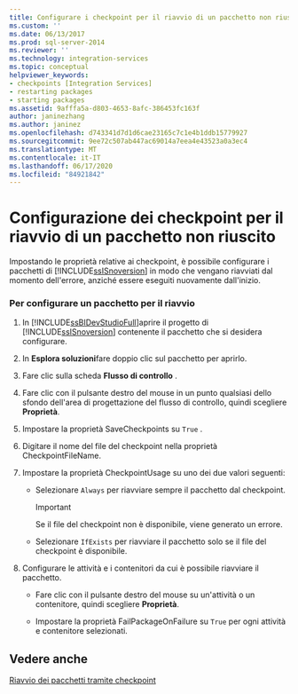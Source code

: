 ```yaml
---
title: Configurare i checkpoint per il riavvio di un pacchetto non riuscito | Microsoft Docs
ms.custom: ''
ms.date: 06/13/2017
ms.prod: sql-server-2014
ms.reviewer: ''
ms.technology: integration-services
ms.topic: conceptual
helpviewer_keywords:
- checkpoints [Integration Services]
- restarting packages
- starting packages
ms.assetid: 9afffa5a-d803-4653-8afc-386453fc163f
author: janinezhang
ms.author: janinez
ms.openlocfilehash: d743341d7d1d6cae23165c7c1e4b1ddb15779927
ms.sourcegitcommit: 9ee72c507ab447ac69014a7eea4e43523a0a3ec4
ms.translationtype: MT
ms.contentlocale: it-IT
ms.lasthandoff: 06/17/2020
ms.locfileid: "84921842"
---
```

# <a name="configure-checkpoints-for-restarting-a-failed-package"></a>Configurazione dei checkpoint per il riavvio di un pacchetto non riuscito
  Impostando le proprietà relative ai checkpoint, è possibile configurare i pacchetti di [!INCLUDE[ssISnoversion](../includes/ssisnoversion-md.md)] in modo che vengano riavviati dal momento dell'errore, anziché essere eseguiti nuovamente dall'inizio.  
  
### <a name="to-configure-a-package-to-restart"></a>Per configurare un pacchetto per il riavvio  
  
1.  In [!INCLUDE[ssBIDevStudioFull](../includes/ssbidevstudiofull-md.md)]aprire il progetto di [!INCLUDE[ssISnoversion](../includes/ssisnoversion-md.md)] contenente il pacchetto che si desidera configurare.  
  
2.  In **Esplora soluzioni**fare doppio clic sul pacchetto per aprirlo.  
  
3.  Fare clic sulla scheda **Flusso di controllo** .  
  
4.  Fare clic con il pulsante destro del mouse in un punto qualsiasi dello sfondo dell'area di progettazione del flusso di controllo, quindi scegliere **Proprietà**.  
  
5.  Impostare la proprietà SaveCheckpoints su `True` .  
  
6.  Digitare il nome del file del checkpoint nella proprietà CheckpointFileName.  
  
7.  Impostare la proprietà CheckpointUsage su uno dei due valori seguenti:  
  
    -   Selezionare `Always` per riavviare sempre il pacchetto dal checkpoint.  
  
        > [!IMPORTANT]  
        >  Se il file del checkpoint non è disponibile, viene generato un errore.  
  
    -   Selezionare `IfExists` per riavviare il pacchetto solo se il file del checkpoint è disponibile.  
  
8.  Configurare le attività e i contenitori da cui è possibile riavviare il pacchetto.  
  
    -   Fare clic con il pulsante destro del mouse su un'attività o un contenitore, quindi scegliere **Proprietà**.  
  
    -   Impostare la proprietà FailPackageOnFailure su `True` per ogni attività e contenitore selezionati.  
  
## <a name="see-also"></a>Vedere anche  
 [Riavvio dei pacchetti tramite checkpoint](packages/restart-packages-by-using-checkpoints.md)  
  
  
